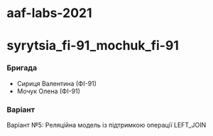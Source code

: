 # aaf-labs-2021
# syrytsia_fi-91_mochuk_fi-91
  ### Бригада
* Сириця Валентина (ФІ-91)
* Мочук Олена (ФІ-91)

### Варіант
Варіант №5: Реляційна модель із підтримкою операції LEFT_JOIN